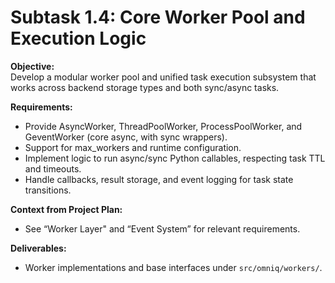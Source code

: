 <!-- @/tasks/04-worker-pool-and-execution.md -->
# Subtask 1.4: Core Worker Pool and Execution Logic

**Objective:**  
Develop a modular worker pool and unified task execution subsystem that works across backend storage types and both sync/async tasks.

**Requirements:**  
- Provide AsyncWorker, ThreadPoolWorker, ProcessPoolWorker, and GeventWorker (core async, with sync wrappers).
- Support for max_workers and runtime configuration.
- Implement logic to run async/sync Python callables, respecting task TTL and timeouts.
- Handle callbacks, result storage, and event logging for task state transitions.

**Context from Project Plan:**  
- See “Worker Layer" and “Event System” for relevant requirements.

**Deliverables:**  
- Worker implementations and base interfaces under `src/omniq/workers/`.